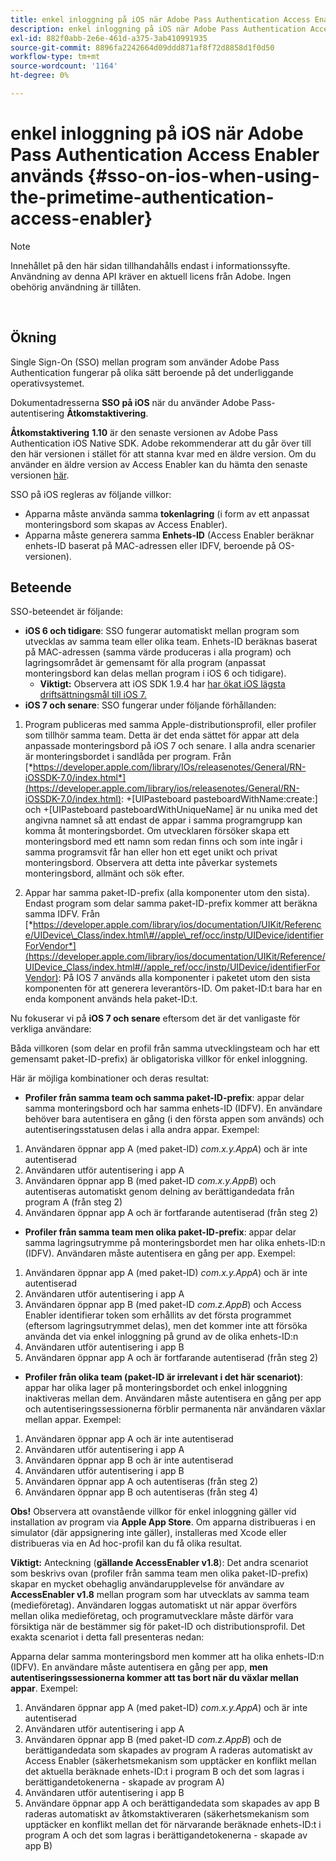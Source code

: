 ```yaml
---
title: enkel inloggning på iOS när Adobe Pass Authentication Access Enabler används
description: enkel inloggning på iOS när Adobe Pass Authentication Access Enabler används
exl-id: 882f0abb-2e6e-461d-a375-3ab410991935
source-git-commit: 8896fa2242664d09ddd871af8f72d8858d1f0d50
workflow-type: tm+mt
source-wordcount: '1164'
ht-degree: 0%

---
```


# enkel inloggning på iOS när Adobe Pass Authentication Access Enabler används {#sso-on-ios-when-using-the-primetime-authentication-access-enabler}

>[!NOTE]
>
>Innehållet på den här sidan tillhandahålls endast i informationssyfte. Användning av denna API kräver en aktuell licens från Adobe. Ingen obehörig användning är tillåten.

</br>

## Ökning

Single Sign-On (SSO) mellan program som använder Adobe Pass Authentication fungerar på olika sätt beroende på det underliggande operativsystemet.

Dokumentadresserna **SSO på iOS** när du använder Adobe Pass-autentisering **Åtkomstaktivering**.

**Åtkomstaktivering** **1.10** är den senaste versionen av Adobe Pass Authentication iOS Native SDK. Adobe rekommenderar att du går över till den här versionen i stället för att stanna kvar med en äldre version. Om du använder en äldre version av Access Enabler kan du hämta den senaste versionen [här](https://tve.zendesk.com/hc/en-us/articles/204963209-iOS-Native-AccessEnabler-Library).

SSO på iOS regleras av följande villkor:

- Apparna måste använda samma **tokenlagring** (i form av ett anpassat monteringsbord som skapas av Access Enabler).
- Apparna måste generera samma **Enhets-ID** (Access Enabler beräknar enhets-ID baserat på MAC-adressen eller IDFV, beroende på OS-versionen).

## Beteende

SSO-beteendet är följande:

- **iOS 6 och tidigare**: SSO fungerar automatiskt mellan program som utvecklas av samma team eller olika team. Enhets-ID beräknas baserat på MAC-adressen (samma värde produceras i alla program) och lagringsområdet är gemensamt för alla program (anpassat monteringsbord kan delas mellan program i iOS 6 och tidigare).
   - **Viktigt:** Observera att iOS SDK 1.9.4 har [har ökat iOS lägsta driftsättningsmål till iOS 7.](https://tve.zendesk.com/hc/en-us/articles/204963209-iOS-Native-AccessEnabler-Library)
- **iOS 7 och senare**: SSO fungerar under följande förhållanden:

1. Program publiceras med samma Apple-distributionsprofil, eller profiler som tillhör samma team. Detta är det enda sättet för appar att dela anpassade monteringsbord på iOS 7 och senare. I alla andra scenarier är monteringsbordet i sandlåda per program. Från [*https://developer.apple.com/library/IOs/releasenotes/General/RN-iOSSDK-7.0/index.html*](https://developer.apple.com/library/ios/releasenotes/General/RN-iOSSDK-7.0/index.html): \+\[UIPasteboard pasteboardWithName:create:\] och +\[UIPasteboard pasteboardWithUniqueName\] är nu unika med det angivna namnet så att endast de appar i samma programgrupp kan komma åt monteringsbordet. Om utvecklaren försöker skapa ett monteringsbord med ett namn som redan finns och som inte ingår i samma programsvit får han eller hon ett eget unikt och privat monteringsbord. Observera att detta inte påverkar systemets monteringsbord, allmänt och sök efter.

1. Appar har samma paket-ID-prefix (alla komponenter utom den sista). Endast program som delar samma paket-ID-prefix kommer att beräkna samma IDFV. Från [*https://developer.apple.com/library/ios/documentation/UIKit/Reference/UIDevice\_Class/index.html\#//apple\_ref/occ/instp/UIDevice/identifierForVendor*](https://developer.apple.com/library/ios/documentation/UIKit/Reference/UIDevice_Class/index.html#//apple_ref/occ/instp/UIDevice/identifierForVendor): På IOS 7 används alla komponenter i paketet utom den sista komponenten för att generera leverantörs-ID. Om paket-ID:t bara har en enda komponent används hela paket-ID:t.

Nu fokuserar vi på **iOS 7 och senare** eftersom det är det vanligaste för verkliga användare:

Båda villkoren (som delar en profil från samma utvecklingsteam och har ett gemensamt paket-ID-prefix) är obligatoriska villkor för enkel inloggning.

Här är möjliga kombinationer och deras resultat:

- **Profiler från samma team och samma paket-ID-prefix**: appar delar samma monteringsbord och har samma enhets-ID (IDFV). En användare behöver bara autentisera en gång (i den första appen som används) och autentiseringsstatusen delas i alla andra appar. Exempel:

1. Användaren öppnar app A (med paket-ID) *com.x.y.AppA*) och är inte autentiserad
1. Användaren utför autentisering i app A
1. Användaren öppnar app B (med paket-ID *com.x.y.AppB*) och autentiseras automatiskt genom delning av berättigandedata från program A (från steg 2)
1. Användaren öppnar app A och är fortfarande autentiserad (från steg 2)



- **Profiler från samma team men olika paket-ID-prefix**: appar delar samma lagringsutrymme på monteringsbordet men har olika enhets-ID:n (IDFV). Användaren måste autentisera en gång per app. Exempel:

1. Användaren öppnar app A (med paket-ID) *com.x.y.AppA*) och är inte autentiserad
1. Användaren utför autentisering i app A
1. Användaren öppnar app B (med paket-ID *com.z.AppB*) och Access Enabler identifierar token som erhållits av det första programmet (eftersom lagringsutrymmet delas), men det kommer inte att försöka använda det via enkel inloggning på grund av de olika enhets-ID:n
1. Användaren utför autentisering i app B
1. Användaren öppnar app A och är fortfarande autentiserad (från steg 2)



- **Profiler från olika team (paket-ID är irrelevant i det här scenariot)**: appar har olika lager på monteringsbordet och enkel inloggning inaktiveras mellan dem. Användaren måste autentisera en gång per app och autentiseringssessionerna förblir permanenta när användaren växlar mellan appar. Exempel:


1. Användaren öppnar app A och är inte autentiserad
1. Användaren utför autentisering i app A
1. Användaren öppnar app B och är inte autentiserad
1. Användaren utför autentisering i app B
1. Användaren öppnar app A och autentiseras (från steg 2)
1. Användaren öppnar app B och autentiseras (från steg 4)

**Obs!** Observera att ovanstående villkor för enkel inloggning gäller vid installation av program via **Apple App Store**. Om apparna distribueras i en simulator (där appsignering inte gäller), installeras med Xcode eller distribueras via en Ad hoc-profil kan du få olika resultat.

**Viktigt:** Anteckning (**gällande AccessEnabler v1.8**): Det andra scenariot som beskrivs ovan (profiler från samma team men olika paket-ID-prefix) skapar en mycket obehaglig användarupplevelse för användare av **AccessEnabler v1.8** mellan program som har utvecklats av samma team (medieföretag). Användaren loggas automatiskt ut när appar överförs mellan olika medieföretag, och programutvecklare måste därför vara försiktiga när de bestämmer sig för paket-ID och distributionsprofil. Det exakta scenariot i detta fall presenteras nedan:

Apparna delar samma monteringsbord men kommer att ha olika enhets-ID:n (IDFV). En användare måste autentisera en gång per app, **men autentiseringssessionerna kommer att tas bort när du växlar mellan appar**. Exempel:

1. Användaren öppnar app A (med paket-ID) *com.x.y.AppA*) och är inte autentiserad
1. Användaren utför autentisering i app A
1. Användaren öppnar app B (med paket-ID *com.z.AppB*) och de berättigandedata som skapades av program A raderas automatiskt av Access Enabler (säkerhetsmekanism som upptäcker en konflikt mellan det aktuella beräknade enhets-ID:t i program B och det som lagras i berättigandetokenerna - skapade av program A)
1. Användaren utför autentisering i app B
1. Användare öppnar app A och berättigandedata som skapades av app B raderas automatiskt av åtkomstaktiveraren (säkerhetsmekanism som upptäcker en konflikt mellan det för närvarande beräknade enhets-ID:t i program A och det som lagras i berättigandetokenerna - skapade av app B)
